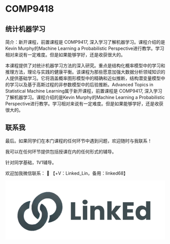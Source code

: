 # COMP9418

## 统计机器学习

简介：新开课程，前置课程是 COMP9417, 深入学习了解机器学习。课程介绍的是Kevin Murphy的Machine Learning a Probabilistic Perspective进行教学。学习相对来说有一定难度。但是如果能够学好，还是收获很大的。

本课程提供了对统计机器学习方法的深入研究。重点是结构化概率模型中的学习和推理方法，理论与实践的健康平衡。该课程为那些愿意加强大数据分析领域知识的人提供基础学习。它将涵盖概率图形模型中的精确和近似推断，结构潜变量模型中的学习以及基于高斯过程的非参数模型中的后验推断。Advanced Topics in Statistical Machine Learning属于新开课程，前置课程是 COMP9417, 深入学习了解机器学习。课程介绍的是Kevin Murphy的Machine Learning a Probabilistic Perspective进行教学。学习相对来说有一定难度。但是如果能够学好，还是收获很大的。



## 联系我

最后。如果同学们在本门课程的任何环节中遇到问题，欢迎随时与我联系！

我可以在任何环节提供包括授课在内的任何形式的辅导。

针对同学基础，1V1辅导。

欢迎加我微信联系： 📩 【+V：Linked_Lin，备用：linked68】

![图片](../image/wechat.png)